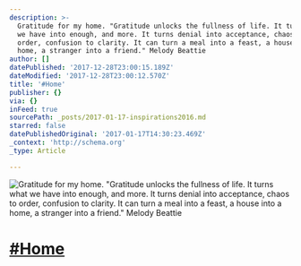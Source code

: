 ```yaml
---
description: >-
  Gratitude for my home. "Gratitude unlocks the fullness of life. It turns what
  we have into enough, and more. It turns denial into acceptance, chaos to
  order, confusion to clarity. It can turn a meal into a feast, a house into a
  home, a stranger into a friend." Melody Beattie
author: []
datePublished: '2017-12-28T23:00:15.189Z'
dateModified: '2017-12-28T23:00:12.570Z'
title: '#Home'
publisher: {}
via: {}
inFeed: true
sourcePath: _posts/2017-01-17-inspirations2016.md
starred: false
datePublishedOriginal: '2017-01-17T14:30:23.469Z'
_context: 'http://schema.org'
_type: Article

---
```

![Gratitude for my home. "Gratitude unlocks the fullness of life. It turns what we have into enough, and more. It turns denial into acceptance, chaos to order, confusion to clarity. It can turn a meal into a feast, a house into a home, a stranger into a friend." Melody Beattie](https://the-grid-user-content.s3-us-west-2.amazonaws.com/cfbaf867-9dc4-4dab-a12a-fb8ba2f44921.jpg)

# [\#Home][0]

[0]: https://www.facebook.com/hashtag/Inspirations2016